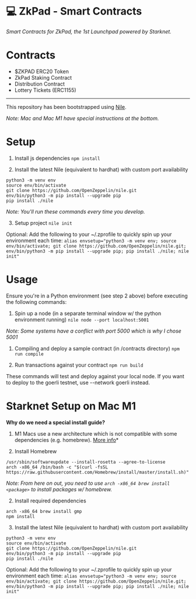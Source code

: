 # 💻 ZkPad - Smart Contracts

*Smart Contracts for ZkPad, the 1st Launchpad powered by Starknet.*

# Contracts

- $ZKPAD ERC20 Token
- ZkPad Staking Contract
- Distribution Contract
- Lottery Tickets (ERC1155)

---

This repository has been bootstrapped using [Nile](https://github.com/OpenZeppelin/nile).

*Note: Mac and Mac M1 have special instructions at the bottom.*

# Setup

1. Install js dependencies
```npm install```

2. Install the latest Nile (equivalent to hardhat) with custom port availability
```
python3 -m venv env
source env/bin/activate
git clone https://github.com/OpenZeppelin/nile.git
env/bin/python3 -m pip install --upgrade pip
pip install ./nile
```

*Note: You'll run these commands every time you develop.*

3. Setup project
```nile init```

Optional: Add the following to your ~/.zprofile to quickly spin up your environment each time:
```alias envsetup="python3 -m venv env; source env/bin/activate; git clone https://github.com/OpenZeppelin/nile.git; env/bin/python3 -m pip install --upgrade pip; pip install ./nile; nile init"```

# Usage

Ensure you're in a Python environment (see step 2 above) before executing the following commands:

1. Spin up a node (in a separate terminal window w/ the python environment running)
```nile node --port localhost:5001```

*Note: Some systems have a conflict with port 5000 which is why I chose 5001*

1. Compiling and deploy a sample contract (in /contracts directory)
```npm run compile```

2. Run transactions against your contract
```npm run build```

These commands will test and deploy against your local node. If you want to deploy to the goerli testnet, use --network goerli instead.

# Starknet Setup on Mac M1

**Why do we need a special install guide?**
1. M1 Macs use a new architecture which is not compatible with some dependencies (e.g. homebrew). [More info](https://stackoverflow.com/questions/64963370/error-cannot-install-in-homebrew-on-arm-processor-in-intel-default-prefix-usr)*


1. Install Homebrew
```
/usr/sbin/softwareupdate --install-rosetta --agree-to-license
arch -x86_64 /bin/bash -c "$(curl -fsSL https://raw.githubusercontent.com/Homebrew/install/master/install.sh)"
```
*Note: From here on out, you need to use `arch -x86_64 brew install <package>` to install packages w/ homebrew.*

2. Install required dependencies
```
arch -x86_64 brew install gmp
npm install
```

3. Install the latest Nile (equivalent to hardhat) with custom port availability
```
python3 -m venv env
source env/bin/activate
git clone https://github.com/OpenZeppelin/nile.git
env/bin/python3 -m pip install --upgrade pip
pip install ./nile
```

Optional: Add the following to your ~/.zprofile to quickly spin up your environment each time:
```alias envsetup="python3 -m venv env; source env/bin/activate; git clone https://github.com/OpenZeppelin/nile.git; env/bin/python3 -m pip install --upgrade pip; pip install ./nile; nile init"```
